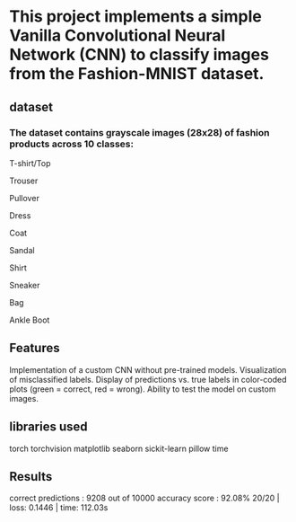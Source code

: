 <h1>This project implements a simple Vanilla Convolutional Neural Network (CNN) to classify images from the Fashion-MNIST dataset.</h1>

<h2>dataset</h2>
<h3>The dataset contains grayscale images (28x28) of fashion products across 10 classes:</h3>
<p>T-shirt/Top</p>
<p>Trouser</p>
<p>Pullover</p>
<p>Dress</p>
<p>Coat</p>
<p>Sandal</p>
<p>Shirt</p>
<p>Sneaker</p>
<p>Bag</p>
<p>Ankle Boot</p>

<h2>Features</h2>
<p>
Implementation of a custom CNN without pre-trained models.
Visualization of misclassified labels.
Display of predictions vs. true labels in color-coded plots (green = correct, red = wrong).
Ability to test the model on custom images.
</p>

<h2>libraries used</h2>
<p>
  torch
  torchvision
  matplotlib 
  seaborn
  sickit-learn
  pillow
  time
</p>

<h2>Results</h2>
<p>
  correct predictions :  9208 out of  10000
  accuracy score : 92.08%
  20/20 | loss: 0.1446 | time: 112.03s
</p>
